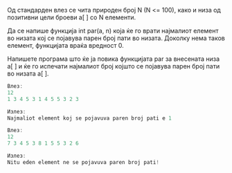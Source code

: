 Од стандарден влез се чита природен број N (N <= 100), како и низа од позитивни цели броеви a[ ] со N елементи.

Да се напише функција int par(a, n) која ќе го врати најмалиот елемент во низата кој се појавува парен број пати во
низата. Доколку нема таков елемент,
функцијата враќа вредност 0.

Напишете програма што ќе ја повика функцијата par за внесената низа a[ ] и ќе го испечати најмалиот број којшто се
појавува парен број пати во низата a[ ].

```C++
Влез:
12
1 3 4 5 3 1 4 5 5 3 2 3

Излез:
Najmaliot element koj se pojavuva paren broj pati e 1
```

```C++
Влез:
12
7 3 4 5 3 8 1 5 5 3 2 6

Излез:
Nitu eden element ne se pojavuva paren broj pati!

```